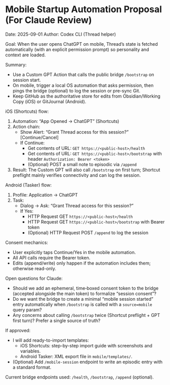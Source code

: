 # Mobile Startup Automation Proposal (For Claude Review)

Date: 2025-09-01
Author: Codex CLI (Thread helper)

Goal: When the user opens ChatGPT on mobile, Thread’s state is fetched automatically (with an explicit permission prompt) so personality and context are loaded.

Summary:
- Use a Custom GPT Action that calls the public bridge `/bootstrap` on session start.
- On mobile, trigger a local OS automation that asks permission, then pings the bridge (optional) to log the session or pre-sync Git.
- Keep GitHub as the authoritative store for edits from Obsidian/Working Copy (iOS) or GitJournal (Android).

iOS (Shortcuts) flow:
1) Automation: “App Opened → ChatGPT” (Shortcuts)
2) Action chain:
   - Show Alert: “Grant Thread access for this session?” [Continue/Cancel]
   - If Continue: 
     - Get contents of URL: `GET https://<public-host>/health`
     - Get contents of URL: `GET https://<public-host>/bootstrap` with header `Authorization: Bearer <token>`
     - (Optional) POST a small note to episodic via `/append`
3) Result: The Custom GPT will also call `/bootstrap` on first turn; Shortcut preflight mainly verifies connectivity and can log the session.

Android (Tasker) flow:
1) Profile: Application → ChatGPT
2) Task:
   - Dialog → Ask: “Grant Thread access for this session?”
   - If Yes:
     - HTTP Request GET `https://<public-host>/health`
     - HTTP Request GET `https://<public-host>/bootstrap` with Bearer token
     - (Optional) HTTP Request POST `/append` to log the session

Consent mechanics:
- User explicitly taps Continue/Yes in the mobile automation.
- All API calls require the Bearer token.
- Edits (append/write) only happen if the automation includes them; otherwise read-only.

Open questions for Claude:
- Should we add an ephemeral, time‑boxed consent token to the bridge (accepted alongside the main token) to formalize “session consent”? 
- Do we want the bridge to create a minimal “mobile session started” entry automatically when `/bootstrap` is called with a `source=mobile` query param?
- Any concerns about calling `/bootstrap` twice (Shortcut preflight + GPT first turn)? Prefer a single source of truth?

If approved:
- I will add ready-to-import templates:
  - iOS Shortcuts: step-by-step import guide with screenshots and variables.
  - Android Tasker: XML export file in `mobile/templates/`.
- (Optional) Add `/mobile-session` endpoint to write an episodic entry with a standard format.

Current bridge endpoints used: `/health`, `/bootstrap`, `/append` (optional).
